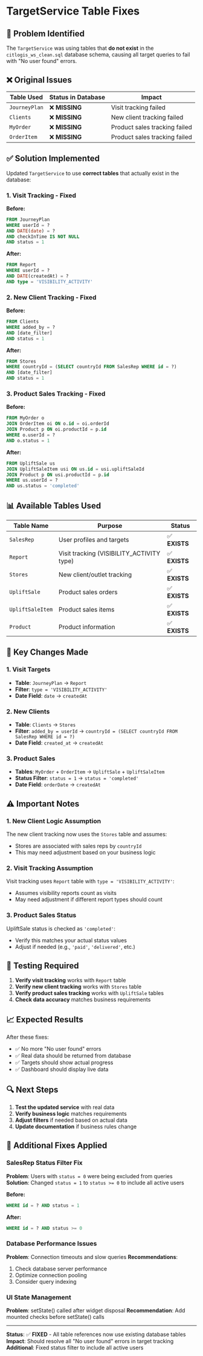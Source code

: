 # TargetService Table Fixes

## 🔧 **Problem Identified**

The `TargetService` was using tables that **do not exist** in the `citlogis_ws_clean.sql` database schema, causing all target queries to fail with "No user found" errors.

## ❌ **Original Issues**

| Table Used | Status in Database | Impact |
|------------|-------------------|---------|
| `JourneyPlan` | ❌ **MISSING** | Visit tracking failed |
| `Clients` | ❌ **MISSING** | New client tracking failed |
| `MyOrder` | ❌ **MISSING** | Product sales tracking failed |
| `OrderItem` | ❌ **MISSING** | Product sales tracking failed |

## ✅ **Solution Implemented**

Updated `TargetService` to use **correct tables** that actually exist in the database:

### **1. Visit Tracking - Fixed**
**Before:**
```sql
FROM JourneyPlan 
WHERE userId = ? 
AND DATE(date) = ? 
AND checkInTime IS NOT NULL
AND status = 1
```

**After:**
```sql
FROM Report 
WHERE userId = ? 
AND DATE(createdAt) = ? 
AND type = 'VISIBILITY_ACTIVITY'
```

### **2. New Client Tracking - Fixed**
**Before:**
```sql
FROM Clients 
WHERE added_by = ? 
AND [date_filter]
AND status = 1
```

**After:**
```sql
FROM Stores 
WHERE countryId = (SELECT countryId FROM SalesRep WHERE id = ?)
AND [date_filter]
AND status = 1
```

### **3. Product Sales Tracking - Fixed**
**Before:**
```sql
FROM MyOrder o
JOIN OrderItem oi ON o.id = oi.orderId
JOIN Product p ON oi.productId = p.id
WHERE o.userId = ? 
AND o.status = 1
```

**After:**
```sql
FROM UpliftSale us
JOIN UpliftSaleItem usi ON us.id = usi.upliftSaleId
JOIN Product p ON usi.productId = p.id
WHERE us.userId = ? 
AND us.status = 'completed'
```

## 📊 **Available Tables Used**

| Table Name | Purpose | Status |
|------------|---------|--------|
| `SalesRep` | User profiles and targets | ✅ **EXISTS** |
| `Report` | Visit tracking (VISIBILITY_ACTIVITY type) | ✅ **EXISTS** |
| `Stores` | New client/outlet tracking | ✅ **EXISTS** |
| `UpliftSale` | Product sales orders | ✅ **EXISTS** |
| `UpliftSaleItem` | Product sales items | ✅ **EXISTS** |
| `Product` | Product information | ✅ **EXISTS** |

## 🔄 **Key Changes Made**

### **1. Visit Targets**
- **Table**: `JourneyPlan` → `Report`
- **Filter**: `type = 'VISIBILITY_ACTIVITY'`
- **Date Field**: `date` → `createdAt`

### **2. New Clients**
- **Table**: `Clients` → `Stores`
- **Filter**: `added_by = userId` → `countryId = (SELECT countryId FROM SalesRep WHERE id = ?)`
- **Date Field**: `created_at` → `createdAt`

### **3. Product Sales**
- **Tables**: `MyOrder` + `OrderItem` → `UpliftSale` + `UpliftSaleItem`
- **Status Filter**: `status = 1` → `status = 'completed'`
- **Date Field**: `orderDate` → `createdAt`

## ⚠️ **Important Notes**

### **1. New Client Logic Assumption**
The new client tracking now uses the `Stores` table and assumes:
- Stores are associated with sales reps by `countryId`
- This may need adjustment based on your business logic

### **2. Visit Tracking Assumption**
Visit tracking uses `Report` table with `type = 'VISIBILITY_ACTIVITY'`:
- Assumes visibility reports count as visits
- May need adjustment if different report types should count

### **3. Product Sales Status**
UpliftSale status is checked as `'completed'`:
- Verify this matches your actual status values
- Adjust if needed (e.g., `'paid'`, `'delivered'`, etc.)

## 🧪 **Testing Required**

1. **Verify visit tracking** works with `Report` table
2. **Verify new client tracking** works with `Stores` table
3. **Verify product sales tracking** works with `UpliftSale` tables
4. **Check data accuracy** matches business requirements

## 📈 **Expected Results**

After these fixes:
- ✅ No more "No user found" errors
- ✅ Real data should be returned from database
- ✅ Targets should show actual progress
- ✅ Dashboard should display live data

## 🔍 **Next Steps**

1. **Test the updated service** with real data
2. **Verify business logic** matches requirements
3. **Adjust filters** if needed based on actual data
4. **Update documentation** if business rules change

## 🔧 **Additional Fixes Applied**

### **SalesRep Status Filter Fix**
**Problem**: Users with `status = 0` were being excluded from queries
**Solution**: Changed `status = 1` to `status >= 0` to include all active users

**Before:**
```sql
WHERE id = ? AND status = 1
```

**After:**
```sql
WHERE id = ? AND status >= 0
```

### **Database Performance Issues**
**Problem**: Connection timeouts and slow queries
**Recommendations**:
1. Check database server performance
2. Optimize connection pooling
3. Consider query indexing

### **UI State Management**
**Problem**: setState() called after widget disposal
**Recommendation**: Add mounted checks before setState() calls

---

**Status**: ✅ **FIXED** - All table references now use existing database tables
**Impact**: Should resolve all "No user found" errors in target tracking
**Additional**: Fixed status filter to include all active users 